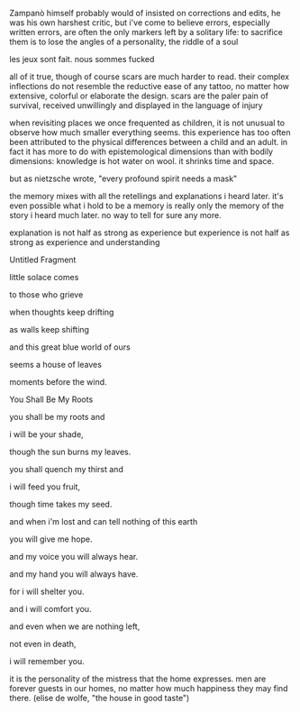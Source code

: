 Zampanò himself probably would of insisted on corrections and edits, he was his own harshest critic, but i've come to believe errors, especially written errors, are often the only markers left by a solitary life: to sacrifice them is to lose the angles of a personality, the riddle of a soul

  

les jeux sont fait. nous sommes fucked

  

all of it true, though of course scars are much harder to read. their complex inflections do not resemble the reductive ease of any tattoo, no matter how extensive, colorful or elaborate the design. scars are the paler pain of survival, received unwillingly and displayed in the language of injury

  

when revisiting places we once frequented as children, it is not unusual to observe how much smaller everything seems. this experience has too often been attributed to the physical differences between a child and an adult. in fact it has more to do with epistemological dimensions than with bodily dimensions: knowledge is hot water on wool. it shrinks time and space. 

  

but as nietzsche wrote, "every profound spirit needs a mask"

  

the memory mixes with all the retellings and explanations i heard later. it's even possible what i hold to be a memory is really only the memory of the story i heard much later. no way to tell for sure any more. 

  

explanation is not half as strong as experience but experience is not half as strong as experience and understanding

  

Untitled Fragment

little solace comes 

to those who grieve

when thoughts keep drifting

as walls keep shifting

and this great blue world of ours

seems a house of leaves

moments before the wind.

  
  

You Shall Be My Roots

you shall be my roots and 

i will be your shade, 

though the sun burns my leaves.

  

you shall quench my thirst and 

i will feed you fruit,

though time takes my seed.

  

and when i'm lost and can tell nothing of this earth

you will give me hope.

  

and my voice you will always hear.

and my hand you will always have.

  

for i will shelter you. 

and i will comfort you.

and even when we are nothing left,

not even in death,

i will remember you. 

  

it is the personality of the mistress that the home expresses. men are forever guests in our homes, no matter how much happiness they may find there. (elise de wolfe, "the house in good taste")
